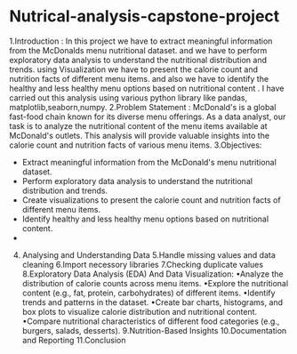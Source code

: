 # Nutrical-analysis-capstone-project
1.Introduction :
In this project we have to extract meaningful information from the McDonalds menu nutritional dataset. and we have to perform exploratory data analysis to understand the nutritional distribution and trends. using Visualization we have to present the calorie count and nutrition facts of different menu items. and also we have to identify the healthy and less healthy menu options based on nutritional content . I have carried out this analysis using various python library like pandas, matplotlib,seaborn,numpy.
2.Problem Statement :
McDonald's is a global fast-food chain known for its diverse menu offerings. As a data analyst, our task is to analyze the nutritional content of the menu items available at McDonald's outlets. This analysis will provide valuable insights into the calorie count and nutrition facts of various menu items.
3.Objectives:
  - Extract meaningful information from the McDonald's menu nutritional dataset.
  - Perform exploratory data analysis to understand the nutritional distribution and trends.
  - Create visualizations to present the calorie count and nutrition facts of different menu items.
  - Identify healthy and less healthy menu options based on nutritional content.
  - 
4. Analysing and Understanding Data
5.Handle missing values and data cleaning
6.Import necessory libraries
7.Checking duplicate values
8.Exploratory Data Analysis (EDA) And Data Visualization:
  •Analyze the distribution of calorie counts across menu items.
  •Explore the nutritional content (e.g., fat, protein, carbohydrates) of different items.
  •Identify trends and patterns in the dataset.
  •Create bar charts, histograms, and box plots to visualize calorie distribution and nutritional content.
  •Compare nutritional characteristics of different food categories (e.g., burgers, salads, desserts).
9.Nutrition-Based Insights
10.Documentation and Reporting
11.Conclusion
